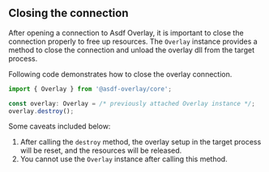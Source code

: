 ## Closing the connection
After opening a connection to Asdf Overlay, it is important to close the connection properly to free up resources.
The `Overlay` instance provides a method to close the connection and unload the overlay dll from the target process.

Following code demonstrates how to close the overlay connection.
```typescript
import { Overlay } from '@asdf-overlay/core';

const overlay: Overlay = /* previously attached Overlay instance */;
overlay.destroy();
```
Some caveats included below:
1. After calling the `destroy` method, the overlay setup in the target process will be reset, and the resources will be released.
2. You cannot use the `Overlay` instance after calling this method.